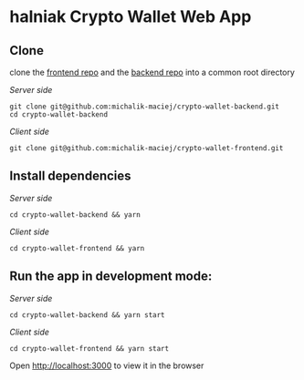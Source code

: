 # halniak Crypto Wallet Web App


## Clone

clone the [frontend repo](https://github.com/michalik-maciej/crypto-wallet-frontend)
and the [backend repo](https://github.com/michalik-maciej/crypto-wallet-backend)
into a common root directory 

*Server side*
```
git clone git@github.com:michalik-maciej/crypto-wallet-backend.git
cd crypto-wallet-backend
```

*Client side*
```
git clone git@github.com:michalik-maciej/crypto-wallet-frontend.git
```

## Install dependencies

*Server side*
```
cd crypto-wallet-backend && yarn
```

*Client side*
```
cd crypto-wallet-frontend && yarn
```

## Run the app in development mode:

*Server side*
```
cd crypto-wallet-backend && yarn start
```

*Client side*
```
cd crypto-wallet-frontend && yarn start
```

Open [http://localhost:3000](http://localhost:3000) to view it in the browser

